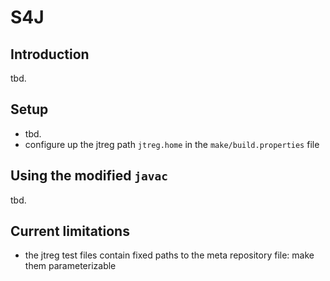 # S4J

## Introduction
tbd.

## Setup
* tbd.
* configure up the jtreg path `jtreg.home` in the `make/build.properties` file

## Using the modified `javac`
tbd.

## Current limitations
* the jtreg test files contain fixed paths to the meta repository file: make them parameterizable